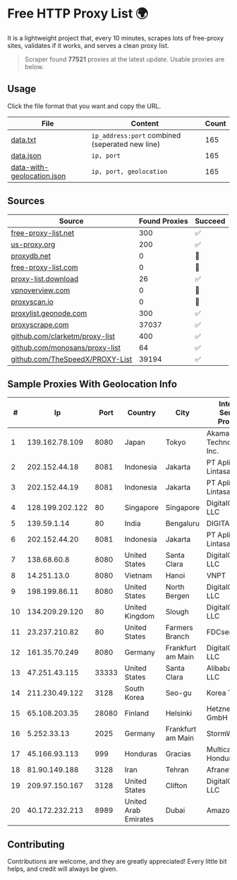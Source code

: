 
# Free HTTP Proxy List 🌍

It is a lightweight project that, every 10 minutes, scrapes lots of free-proxy sites, validates if it works, and serves a clean proxy list.


> Scraper found **77521** proxies at the latest update. Usable proxies are below.

## Usage

Click the file format that you want and copy the URL.


|File|Content|Count|
|----|-------|-----|
|[data.txt](https://raw.githubusercontent.com/themiralay/Proxy-List-World/master/data.txt)|`ip_address:port` combined (seperated new line)|165|
|[data.json](https://raw.githubusercontent.com/themiralay/Proxy-List-World/master/data.json)|`ip, port`|165|
|[data-with-geolocation.json](https://raw.githubusercontent.com/themiralay/Proxy-List-World/master/data-with-geolocation.json)|`ip, port, geolocation`|165|

## Sources

|Source|Found Proxies|Succeed|
|------|-------------|-------|
|[free-proxy-list.net](https://free-proxy-list.net)|300|✅|
|[us-proxy.org](https://www.us-proxy.org)|200|✅|
|[proxydb.net](http://proxydb.net)|0|🚫|
|[free-proxy-list.com](https://free-proxy-list.com/?page=&port=&type%5B%5D=http&type%5B%5D=https&up_time=0&search=Search)|0|🚫|
|[proxy-list.download](https://www.proxy-list.download/HTTP)|26|✅|
|[vpnoverview.com](https://vpnoverview.com/privacy/anonymous-browsing/free-proxy-servers)|0|🚫|
|[proxyscan.io](https://www.proxyscan.io)|0|🚫|
|[proxylist.geonode.com](https://proxylist.geonode.com/api/proxy-list?limit=300&page=1&sort_by=lastChecked&sort_type=desc&protocols=http,https)|300|✅|
|[proxyscrape.com](https://api.proxyscrape.com/v2/?request=displayproxies&protocol=http&timeout=10000&country=all&ssl=all&anonymity=all)|37037|✅|
|[github.com/clarketm/proxy-list](https://raw.githubusercontent.com/clarketm/proxy-list/master/proxy-list-raw.txt)|400|✅|
|[github.com/monosans/proxy-list](https://raw.githubusercontent.com/monosans/proxy-list/main/proxies/http.txt)|64|✅|
|[github.com/TheSpeedX/PROXY-List](https://raw.githubusercontent.com/TheSpeedX/PROXY-List/master/http.txt)|39194|✅|


## Sample Proxies With Geolocation Info

|#|Ip|Port|Country|City|Internet Service Provider|
|-|--|----|-------|----|-------------------------|
|1|139.162.78.109|8080|Japan|Tokyo|Akamai Technologies, Inc.|
|2|202.152.44.18|8081|Indonesia|Jakarta|PT Aplikanusa Lintasarta|
|3|202.152.44.19|8081|Indonesia|Jakarta|PT Aplikanusa Lintasarta|
|4|128.199.202.122|80|Singapore|Singapore|DigitalOcean, LLC|
|5|139.59.1.14|80|India|Bengaluru|DIGITALOCEAN|
|6|202.152.44.20|8081|Indonesia|Jakarta|PT Aplikanusa Lintasarta|
|7|138.68.60.8|8080|United States|Santa Clara|DigitalOcean, LLC|
|8|14.251.13.0|8080|Vietnam|Hanoi|VNPT|
|9|198.199.86.11|8080|United States|North Bergen|DigitalOcean, LLC|
|10|134.209.29.120|80|United Kingdom|Slough|DigitalOcean, LLC|
|11|23.237.210.82|80|United States|Farmers Branch|FDCservers.net|
|12|161.35.70.249|8080|Germany|Frankfurt am Main|DigitalOcean, LLC|
|13|47.251.43.115|33333|United States|Santa Clara|Alibaba Cloud LLC|
|14|211.230.49.122|3128|South Korea|Seo-gu|Korea Telecom|
|15|65.108.203.35|28080|Finland|Helsinki|Hetzner Online GmbH|
|16|5.252.33.13|2025|Germany|Frankfurt am Main|StormWall s.r.o.|
|17|45.166.93.113|999|Honduras|Gracias|Multicable De Honduras|
|18|81.90.149.188|3128|Iran|Tehran|Afranet|
|19|209.97.150.167|3128|United States|Clifton|DigitalOcean, LLC|
|20|40.172.232.213|8989|United Arab Emirates|Dubai|Amazon.com|



## Contributing

Contributions are welcome, and they are greatly appreciated! Every
little bit helps, and credit will always be given.

